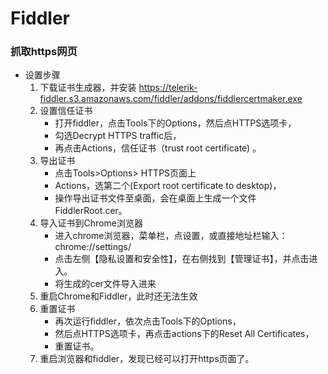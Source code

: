 # Fiddler
### 抓取https网页
* 设置步骤
  1. 下载证书生成器，并安装 https://telerik-fiddler.s3.amazonaws.com/fiddler/addons/fiddlercertmaker.exe
  2. 设置信任证书
      * 打开fiddler，点击Tools下的Options，然后点HTTPS选项卡，
      * 勾选Decrypt HTTPS traffic后，
      * 再点击Actions，信任证书（trust root certificate) 。
  3. 导出证书
      * 点击Tools>Options> HTTPS页面上
      * Actions，选第二个(Export root certificate to desktop)，
      * 操作导出证书文件至桌面，会在桌面上生成一个文件FiddlerRoot.cer。
  4. 导入证书到Chrome浏览器
      * 进入chrome浏览器，菜单栏，点设置，或直接地址栏输入：chrome://settings/
      * 点击左侧【隐私设置和安全性】，在右侧找到【管理证书】，并点击进入。
      * 将生成的cer文件导入进来
  5. 重启Chrome和Fiddler，此时还无法生效
  6. 重置证书
      * 再次运行fiddler，依次点击Tools下的Options，
      * 然后点HTTPS选项卡，再点击actions下的Reset All Certificates，
      * 重置证书。
  7. 重启浏览器和fiddler，发现已经可以打开https页面了。



